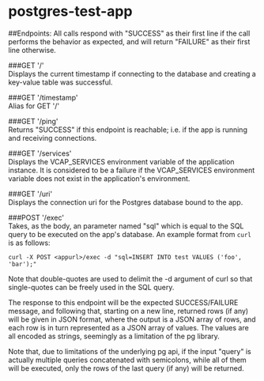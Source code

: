 # postgres-test-app

##Endpoints:
All calls respond with "SUCCESS" as their first line if the call performs the behavior as expected, and will return "FAILURE" as their first line otherwise.

###GET '/'  
Displays the current timestamp if connecting to the database and creating a key-value table was successful.

###GET '/timestamp'  
Alias for GET '/'

###GET '/ping'  
Returns "SUCCESS" if this endpoint is reachable; i.e. if the app
is running and receiving connections.

###GET '/services'  
Displays the VCAP\_SERVICES environment variable of the
application instance. It is considered to be a failure if the
VCAP\_SERVICES environment variable does not exist in the
application's environment.

###GET '/uri'  
Displays the connection uri for the Postgres database bound to the
app.

###POST '/exec'  
Takes, as the body, an parameter named "sql" which is equal to the SQL query to be executed on the app's database. An example format from `curl` is as follows:

	curl -X POST <appurl>/exec -d "sql=INSERT INTO test VALUES ('foo', 'bar');"
Note that double-quotes are used to delimit the -d argument of curl so that single-quotes can be freely used in the SQL query.

The response to this endpoint will be the expected SUCCESS/FAILURE
message, and following that, starting on a new line, returned rows
(if any) will be given in JSON format, where the output is a JSON
array of rows, and each row is in turn represented as a JSON array
of values. The values are all encoded as strings, seemingly as a
limitation of the pg library.

Note that, due to limitations of the underlying pg api, if the input "query" is actually multiple queries concatenated with semicolons, while all of them will be executed, only the rows of the last query (if any) will be returned.
